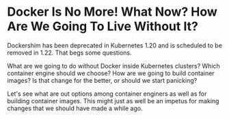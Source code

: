 # Docker Is No More! What Now? How Are We Going To Live Without It?

Dockershim has been deprecated in Kubernetes 1.20 and is scheduled to be removed in 1.22. That begs some questions.

What are we going to do without Docker inside Kubernetes clusters? Which container engine should we choose? How are we going to build container images? Is that change for the better, or should we start panicking?

Let's see what are out options among container enginers as well as for building container images. This might just as well be an impetus for making changes that we should have made a while ago.